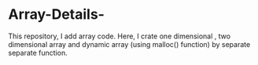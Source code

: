 ﻿# Array-Details-

This repository, I add array code. Here, I crate one dimensional , two dimensional array and dynamic array (using malloc() function) by separate separate function. 
